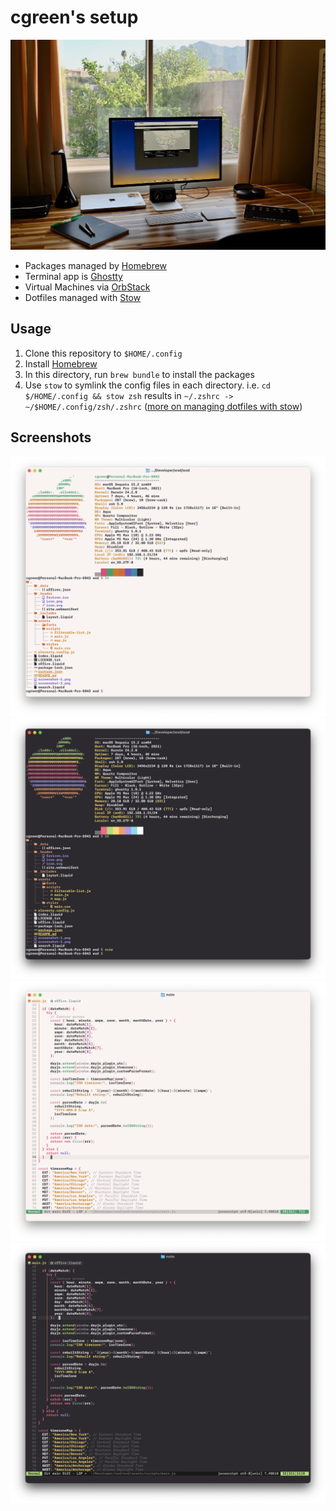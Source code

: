 # cgreen's setup

![Workspace](workspace.jpeg)

* Packages managed by [Homebrew](https://brew.sh)
* Terminal app is [Ghostty](https://ghostty.org)
* Virtual Machines via [OrbStack](https://orbstack.dev)
* Dotfiles managed with [Stow](https://www.gnu.org/software/stow/)

## Usage

1. Clone this repository to `$HOME/.config`
1. Install [Homebrew](https://brew.sh)
1. In this directory, run `brew bundle` to install the packages
1. Use `stow` to symlink the config files in each directory. i.e. `cd $/HOME/.config && stow zsh` results in `~/.zshrc -> ~/$HOME/.config/zsh/.zshrc` ([more on managing dotfiles with stow](https://alex.pearwin.com/2016/02/managing-dotfiles-with-stow/))

## Screenshots

![Screenshot 1](screenshots/screenshot-1.png)
![Screenshot 2](screenshots/screenshot-2.png)
![Screenshot 3](screenshots/screenshot-3.png)
![Screenshot 4](screenshots/screenshot-4.png)
